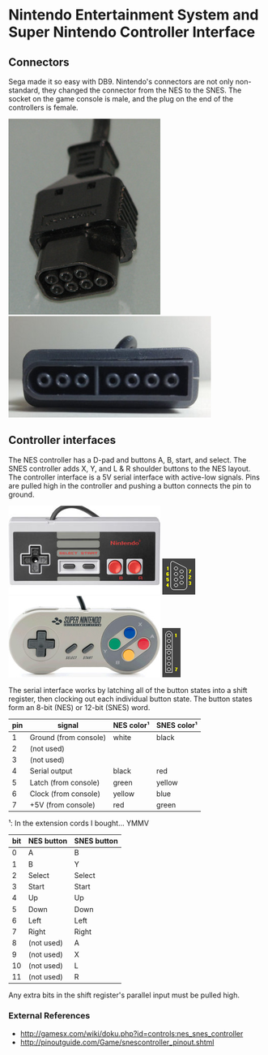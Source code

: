 # Nintendo Entertainment System and Super Nintendo Controller Interface

## Connectors

Sega made it so easy with DB9.  Nintendo's connectors are not only non-standard,
they changed the connector from the NES to the SNES.  The socket on the game
console is male, and the plug on the end of the controllers is female.

![female NES plug](images/nes_connector.jpg)
![female SNES plug](images/snes_connector.jpg)


## Controller interfaces

The NES controller has a D-pad and buttons A, B, start, and select.
The SNES controller adds X, Y, and L & R shoulder buttons to the NES layout.
The controller interface is a 5V serial interface with active-low signals.
Pins are pulled high in the controller and pushing a button connects the pin
to ground.

![NES controller](images/nes_controller.jpg)
![NES connector pins](images/nes_pins.png)
![SNES controller](images/snes_controller.jpg)
![SNES connector pins](images/snes_pins.png)

The serial interface works by latching all of the button states into a shift
register, then clocking out each individual button state.  The button states
form an 8-bit (NES) or 12-bit (SNES) word.

|pin|signal               |NES color¹|SNES color¹|
|---|---------------------|----------|-----------|
|1  |Ground (from console)|white     |black      |
|2  |(not used)           |          |           |
|3  |(not used)           |          |           |
|4  |Serial output        |black     |red        |
|5  |Latch (from console) |green     |yellow     |
|6  |Clock (from console) |yellow    |blue       |
|7  |+5V (from console)   |red       |green      |

¹: In the extension cords I bought... YMMV

|bit|NES button|SNES button|
|---|----------|-----------|
|0  |A         |B          |
|1  |B         |Y          |
|2  |Select    |Select     |
|3  |Start     |Start      |
|4  |Up        |Up         |
|5  |Down      |Down       |
|6  |Left      |Left       |
|7  |Right     |Right      |
|8  |(not used)|A          |
|9  |(not used)|X          |
|10 |(not used)|L          |
|11 |(not used)|R          |

Any extra bits in the shift register's parallel input must be pulled high.


### External References

 - http://gamesx.com/wiki/doku.php?id=controls:nes_snes_controller
 - http://pinoutguide.com/Game/snescontroller_pinout.shtml
